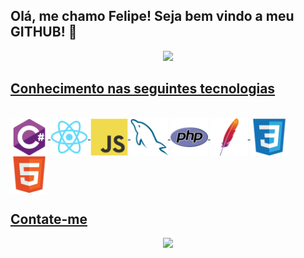 ## Olá, me chamo Felipe! Seja bem vindo a meu GITHUB! 👋

<div align="center">
  <a href="https://github.com/GuiLeoni14">
  <img height="180em" src="https://github-readme-stats-sigma-five.vercel.app/api?username=FelipeDinizSantos&show_icons=true&theme=tokyonight&include_all_commits=true&count_private=true"/>
  <br/>
</div>

  ## Conhecimento nas seguintes tecnologias
    
<div style="display: inline_block"><br>
  <img align="center" alt="felipe-Csharp" height="60" width="60" src="https://github.com/devicons/devicon/blob/master/icons/csharp/csharp-original.svg">
  <img align="center" alt="felipe-reactNative" height="60" width="60" src="https://github.com/devicons/devicon/blob/master/icons/react/react-original.svg">
  <img align="center" alt="felipe-javascript" height="60" width="60" src="https://github.com/devicons/devicon/blob/master/icons/javascript/javascript-original.svg">
  <img align="center" alt="felipe-mySql" height="60" width="60" src="https://github.com/devicons/devicon/blob/master/icons/mysql/mysql-original.svg">
  <img align="center" alt="felipe-php" height="60" width="60" src="https://github.com/devicons/devicon/blob/master/icons/php/php-original.svg">
  <img align="center" alt="felipe-apache" height="60" width="60" src="https://github.com/devicons/devicon/blob/master/icons/apache/apache-original.svg">
  <img align="center" alt="felipe-css" height="60" width="60" src="https://github.com/devicons/devicon/blob/master/icons/css3/css3-original.svg">
  <img align="center" alt="felipe-html" height="60" width="60" src="https://github.com/devicons/devicon/blob/master/icons/html5/html5-original.svg">
</div>

  ## Contate-me 
 
<div align="center"> 
  <a href="https://br.linkedin.com/in/felipe-diniz-dos-santos-7251a2266" target="_blank"><img src="https://img.shields.io/badge/LinkedIn-0077B5?style=for-the-badge&logo=linkedin&logoColor=white" target="_blank"></img></a>
</div>
